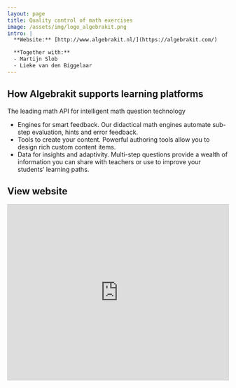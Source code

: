 ```yaml
---
layout: page
title: Quality control of math exercises
image: /assets/img/logo_algebrakit.png
intro: |
  **Website:** [http://www.algebrakit.nl/](https://algebrakit.com/)

  **Together with:**
  - Martijn Slob
  - Lieke van den Biggelaar
---
```



## How Algebrakit supports learning platforms

The leading math API for intelligent math question technology

- Engines for smart feedback. Our didactical math engines automate sub-step evaluation, hints and error feedback.
- Tools to create your content. Powerful authoring tools allow you to design rich custom content items.
- Data for insights and adaptivity. Multi-step questions provide a wealth of information you can share with teachers or use to improve your students’ learning paths.

## View website

<div class="website-preview">
  <iframe src="https://algebrakit.com/" width="100%" height="400" style="border:1px solid #ccc;"></iframe>
</div>
